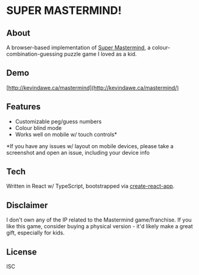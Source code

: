 # SUPER MASTERMIND!

## About

A browser-based implementation of [Super Mastermind](https://en.wikipedia.org/wiki/Mastermind_(board_game)), a colour-combination-guessing puzzle game I loved as a kid. 

## Demo

[http://kevindawe.ca/mastermind](http://kevindawe.ca/mastermind/)

## Features

* Customizable peg/guess numbers
* Colour blind mode
* Works well on mobile w/ touch controls*

*If you have any issues w/ layout on mobile devices, please take a screenshot and open an issue, including your device info

## Tech

Written in React w/ TypeScript, bootstrapped via [create-react-app](https://github.com/facebook/create-react-app).

## Disclaimer

I don't own any of the IP related to the Mastermind game/franchise. If you like this game, consider buying a physical version - it'd likely make a great gift, especially for kids.

## License

ISC
